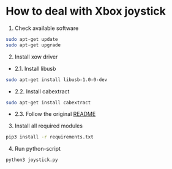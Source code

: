 # How to deal with Xbox joystick 


1. Check available software

```bash
sudo apt-get update
sudo apt-get upgrade
```

2. Install xow driver 

* 2.1. Install libusb

```bash
sudo apt-get install libusb-1.0-0-dev
```

* 2.2. Install cabextract

```bash
sudo apt-get install cabextract
```

* 2.3. Follow the original [README](https://github.com/medusalix/xow)


3. Install all required modules

```bash
pip3 install -r requirements.txt
```

4. Run python-script 

```bash
python3 joystick.py 
```
